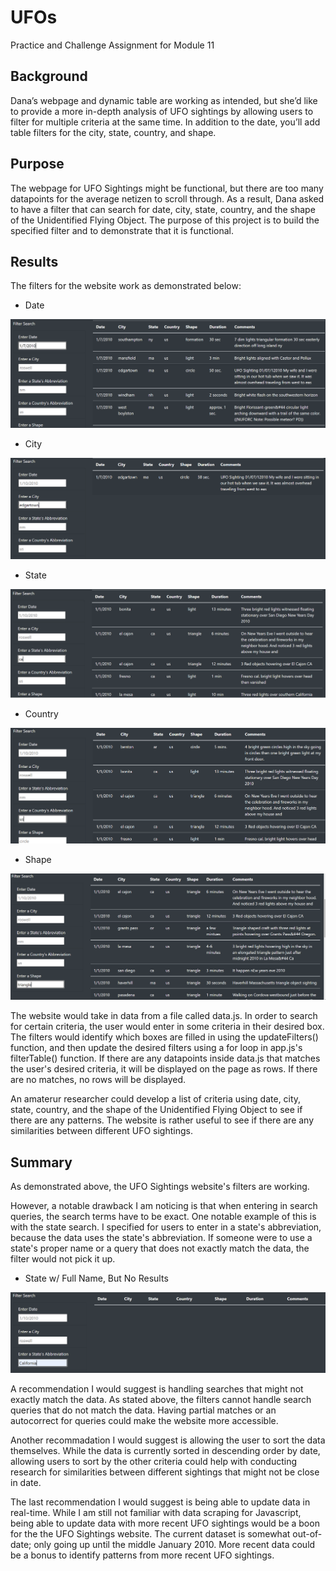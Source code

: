 # UFOs
Practice and Challenge Assignment for Module 11

## Background
Dana’s webpage and dynamic table are working as intended, but she’d like to provide a more in-depth analysis of UFO sightings by allowing users to filter for multiple criteria at the same time. In addition to the date, you’ll add table filters for the city, state, country, and shape.

## Purpose
The webpage for UFO Sightings might be functional, but there are too many datapoints for the average netizen to scroll through. As a result, Dana asked to have a filter that can search for date, city, state, country, and the shape of the Unidentified Flying Object. The purpose of this project is to build the specified filter and to demonstrate that it is functional. 

## Results
The filters for the website work as demonstrated below:

* Date

![Date](https://github.com/Itgotworse26/UFOs/blob/main/static/images/Date_Search.PNG)


* City

![City](https://github.com/Itgotworse26/UFOs/blob/main/static/images/City_Search.PNG)

* State 

![State](https://github.com/Itgotworse26/UFOs/blob/main/static/images/State_Search.PNG)


* Country

![Country](https://github.com/Itgotworse26/UFOs/blob/main/static/images/Country_Search.PNG)


* Shape

![Shape](https://github.com/Itgotworse26/UFOs/blob/main/static/images/Shape_Search.PNG)


The website would take in data from a file called data.js. In order to search for certain criteria, the user would enter in some criteria in their desired box. The filters would identify which boxes are filled in using the updateFilters() function, and then update the desired filters using a for loop in app.js's filterTable() function. If there are any datapoints inside data.js that matches the user's desired criteria, it will be displayed on the page as rows. If there are no matches, no rows will be displayed. 

An amaterur researcher could develop a list of criteria using date, city, state, country, and the shape of the Unidentified Flying Object to see if there are any patterns. The website is rather useful to see if there are any similarities between different UFO sightings.

## Summary
As demonstrated above, the UFO Sightings website's filters are working. 

However, a notable drawback I am noticing is that when entering in search queries, the search terms have to be exact. One notable example of this is with the state search. I specified for users to enter in a state's abbreviation, because the data uses the state's abbreviation. If someone were to use a state's proper name or a query that does not exactly match the data, the filter would not pick it up.


* State w/ Full Name, But No Results

![State w/ Full Name, But No Results](https://github.com/Itgotworse26/UFOs/blob/main/static/images/State_Search_Full_Name_No_Results.PNG)


A recommendation I would suggest is handling searches that might not exactly match the data. As stated above, the filters cannot handle search queries that do not match the data. Having partial matches or an autocorrect for queries could make the website more accessible. 

Another recommadation I would suggest is allowing the user to sort the data themselves. While the data is currently sorted in descending order by date, allowing users to sort by the other criteria could help with conducting research for similarities between different sightings that might not be close in date. 

The last recommendation I would suggest is being able to update data in real-time. While I am still not familiar with data scraping for Javascript, being able to update data with more recent UFO sightings would be a boon for the the UFO Sightings website. The current dataset is somewhat out-of-date; only going up until the middle January 2010. More recent data could be a bonus to identify patterns from more recent UFO sightings. 